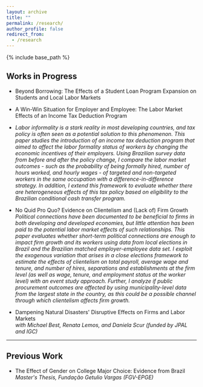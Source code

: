 ```yaml
---
layout: archive
title: ""
permalink: /research/
author_profile: false
redirect_from:
  - /research
---
```


{% include base_path %}

## Works in Progress

* Beyond Borrowing: The Effects of a Student Loan Program Expansion on Students and Local Labor Markets   

* A Win-Win Situation for Employer and Employee: The Labor Market Effects of an Income Tax Deduction Program   
* <span style="align: justify; font-size: 14px">_Labor informality is a stark reality in most developing countries, and tax policy is often seen as a potential solution to this phenomenon. This paper studies the introduction of an income tax deduction program that aimed to affect the labor formality status of workers by changing the economic incentives of their employers. Using Brazilian survey data from before and after the policy change, I compare the labor market outcomes - such as the probability of being formally hired, number of hours worked, and hourly wages - of targeted and non-targeted workers in the same occupation with a difference-in-difference strategy. In addition, I extend this framework to evaluate whether there are heterogeneous effects of this tax policy based on eligibility to the Brazilian conditional cash transfer program._</span>   

* No Quid Pro Quo? Evidence on Clientelism and (Lack of) Firm Growth  
<span style="align: justify; font-size: 14px">_Political connections have been documented to be beneficial to firms in both developing and developed economies, but little attention has been paid to the potential labor market effects of such relationships. This paper evaluates whether short-term political connections are enough to impact firm growth and its workers using data from local elections in Brazil and the Brazilian matched employer-employee data set. I exploit the exogenous variation that arises in a close elections framework to estimate the effects of clientelism on total payroll, average wage and tenure, and number of hires, separations and establishments at the firm level (as well as wage, tenure, and employment status at the worker level) with an event study approach. Further, I analyze if public procurement outcomes are affected by using municipality-level data from the largest state in the country, as this could be a possible channel through which clientelism affects firm growth._</span>   

* Dampening Natural Disasters' Disruptive Effects on Firms and Labor Markets  
<span style="align: justify; font-size: 14px">_with Michael Best, Renata Lemos, and Daniela Scur (funded by JPAL and IGC)_</span>

---

## Previous Work

* The Effect of Gender on College Major Choice: Evidence from Brazil  
<span style="align: justify; font-size: 14px">_Master's Thesis, Fundação Getulio Vargas (FGV-EPGE)_</span>
